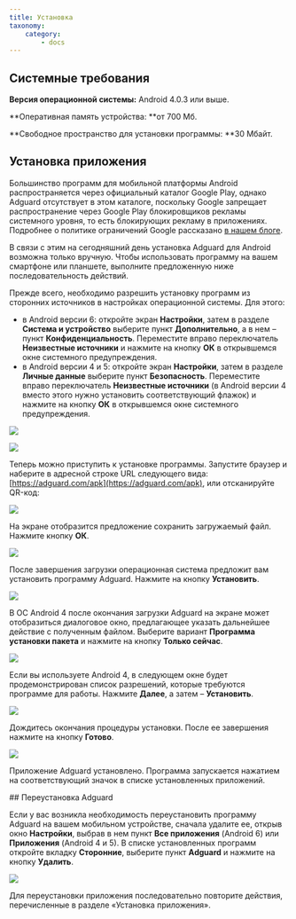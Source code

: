 ```yaml
---
title: Установка
taxonomy:
    category:
        - docs
---
```


## Системные требования
**Версия операционной системы:** Android 4.0.3 или выше.

**Оперативная память устройства: **от 700 Мб.

**Свободное пространство для установки программы: **30 Мбайт.

## Установка приложения
Большинство программ для мобильной платформы Android распространяется через официальный каталог Google Play, однако Adguard отсутствует в этом каталоге, поскольку Google запрещает распространение через Google Play блокировщиков рекламы системного уровня, то есть блокирующих рекламу в приложениях. Подробнее о политике ограничений Google рассказано [в нашем блоге](https://blog.adguard.com/ru/google-udalil-adguard-dlya-android-iz-play-store/).

В связи с этим на сегодняшний день установка Adguard для Android возможна только вручную. Чтобы использовать программу на вашем смартфоне или планшете, выполните предложенную ниже последовательность действий.

Прежде всего, необходимо разрешить установку программ из сторонних источников в настройках операционной системы. Для этого:

* в Android версии 6: откройте экран **Настройки**, затем в разделе **Система и устройство** выберите пункт **Дополнительно**, а в нем – пункт **Конфиденциальность**. Переместите вправо переключатель **Неизвестные источники** и нажмите на кнопку **ОК** в открывшемся окне системного предупреждения.
* в Android версии 4 и 5: откройте экран **Настройки**, затем в разделе **Личные данные** выберите пункт **Безопасность**. Переместите вправо переключатель **Неизвестные источники** (в Android версии 4 вместо этого нужно установить соответствующий флажок) и нажмите на кнопку **ОК** в открывшемся окне системного предупреждения.

![](Screenshot_2016-12-08-14-21-56-879_com.android.settings.png?cropResize=400,600)

![](Screenshot_2016-12-08-14-45-42.png?cropResize=400,600)

Теперь можно приступить к установке программы. Запустите браузер и наберите в адресной строке URL следующего вида: [https://adguard.com/apk](https://adguard.com/apk), или отсканируйте QR-код:

![](qrcode_android_apk.png)

На экране отобразится предложение сохранить загружаемый файл. Нажмите кнопку **ОК**.

![](browser2.png?cropResize=400,600)

После завершения загрузки операционная система предложит вам установить программу Adguard. Нажмите на кнопку **Установить**.

![](Screenshot_2016-12-08-14-52-30-798_com.google.android.packageinstaller.png?cropResize=400,600)

В ОС Android 4 после окончания загрузки Adguard на экране может отобразиться диалоговое окно, предлагающее указать дальнейшее действие с полученным файлом. Выберите вариант **Программа установки пакета** и нажмите на кнопку **Только сейчас**.

![](Screenshot_2016-12-08-14-58-32.png?cropResize=400,600)

Если вы используете Android 4, в следующем окне будет продемонстрирован список разрешений, которые требуются программе для работы. Нажмите **Далее**, а затем – **Установить**.

![](Screenshot_2016-12-08-15-00-21.png?cropResize=400,600)

Дождитесь окончания процедуры установки. После ее завершения нажмите на кнопку **Готово**. 

![](Screenshot_2016-12-08-14-53-36-474_com.google.android.packageinstaller.png?cropResize=400,600)

Приложение Adguard установлено. Программа запускается нажатием на соответствующий значок в списке установленных приложений.

<a name="uninstall">
## Переустановка Аdguard

Если у вас возникла необходимость переустановить программу Аdguard на вашем мобильном устройстве, сначала удалите ее, открыв окно **Настройки**, выбрав в нем пункт **Все приложения** (Android 6) или **Приложения** (Android 4 и 5). В списке установленных программ откройте вкладку **Сторонние**, выберите пункт **Аdguard** и нажмите на кнопку **Удалить**.

![](Screenshot_2016-12-08-15-08-00-009_com.android.settings.png?cropResize=400,600)

Для переустановки приложения последовательно повторите действия, перечисленные в разделе «Установка приложения».

